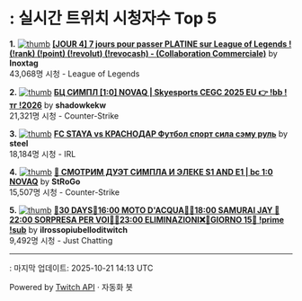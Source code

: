 # : 실시간 트위치 시청자수 Top 5

**1.** [![thumb](https://static-cdn.jtvnw.net/previews-ttv/live_user_inoxtag-320x180.jpg)](https://twitch.tv/Inoxtag)
**[[JOUR 4] 7 jours pour passer PLATINE sur League of Legends ! (!rank) (!point) (!revolut) (!revocash) - (Collaboration Commerciale)](https://twitch.tv/Inoxtag)** by **Inoxtag**<br>43,068명 시청  - League of Legends

**2.** [![thumb](https://static-cdn.jtvnw.net/previews-ttv/live_user_shadowkekw-320x180.jpg)](https://twitch.tv/shadowkekw)
**[БЦ СИМПЛ [1:0] NOVAQ | Skyesports CEGC 2025 EU 👉 !bb !тг !2026](https://twitch.tv/shadowkekw)** by **shadowkekw**<br>21,321명 시청  - Counter-Strike

**3.** [![thumb](https://static-cdn.jtvnw.net/previews-ttv/live_user_steel-320x180.jpg)](https://twitch.tv/steel)
**[FC STAYA vs КРАСНОДАР Футбол спорт сила сэму руль](https://twitch.tv/steel)** by **steel**<br>18,184명 시청  - IRL

**4.** [![thumb](https://static-cdn.jtvnw.net/previews-ttv/live_user_strogo-320x180.jpg)](https://twitch.tv/StRoGo)
**[🔴 СМОТРИМ ДУЭТ СИМПЛА И ЭЛЕКЕ S1 AND E1 | bc 1:0 NOVAQ](https://twitch.tv/StRoGo)** by **StRoGo**<br>15,507명 시청  - Counter-Strike

**5.** [![thumb](https://static-cdn.jtvnw.net/previews-ttv/live_user_ilrossopiubelloditwitch-320x180.jpg)](https://twitch.tv/ilrossopiubelloditwitch)
**[👑30 DAYS👑16:00 MOTO D'ACQUA🚤🧪18:00 SAMURAI JAY 🎁22:00 SORPRESA PER VOI🎁❌23:00 ELIMINAZIONI❌👑GIORNO 15👑 !prime !sub](https://twitch.tv/ilrossopiubelloditwitch)** by **ilrossopiubelloditwitch**<br>9,492명 시청  - Just Chatting


---
: 마지막 업데이트: 2025-10-21 14:13 UTC

Powered by [Twitch API](https://dev.twitch.tv/docs/api/reference) · 자동화 봇